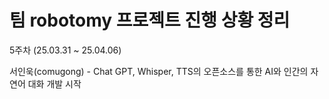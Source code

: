 # 팀 robotomy 프로젝트 진행 상황 정리

5주차 (25.03.31 ~ 25.04.06)

서인욱(comugong) - Chat GPT, Whisper, TTS의 오픈소스를 통한 AI와 인간의 자연어 대화 개발 시작
